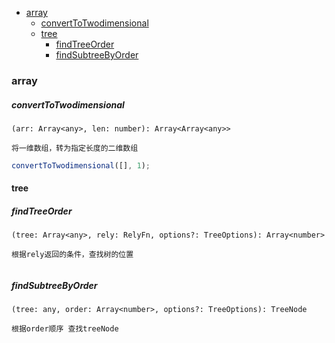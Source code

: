 <!-- START doctoc generated TOC please keep comment here to allow auto update -->
<!-- DON'T EDIT THIS SECTION, INSTEAD RE-RUN doctoc TO UPDATE -->


- [array](#array)
    - [convertToTwodimensional](#converttotwodimensional)
  - [tree](#tree)
    - [findTreeOrder](#findtreeorder)
    - [findSubtreeByOrder](#findsubtreebyorder)

<!-- END doctoc generated TOC please keep comment here to allow auto update -->



### array

##### convertToTwodimensional 

``(arr: Array<any>, len: number): Array<Array<any>>``

`将一维数组，转为指定长度的二维数组`

```typescript
convertToTwodimensional([], 1);
```

#### tree

##### findTreeOrder

`(tree: Array<any>, rely: RelyFn, options?: TreeOptions): Array<number>`

`根据rely返回的条件，查找树的位置`

```typescript

```

##### findSubtreeByOrder

`(tree: any, order: Array<number>, options?: TreeOptions): TreeNode`

`根据order顺序 查找treeNode`



